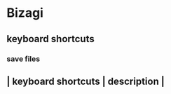 # Bizagi
## keyboard shortcuts
### save files

| keyboard shortcuts | description |
----------------------------------


